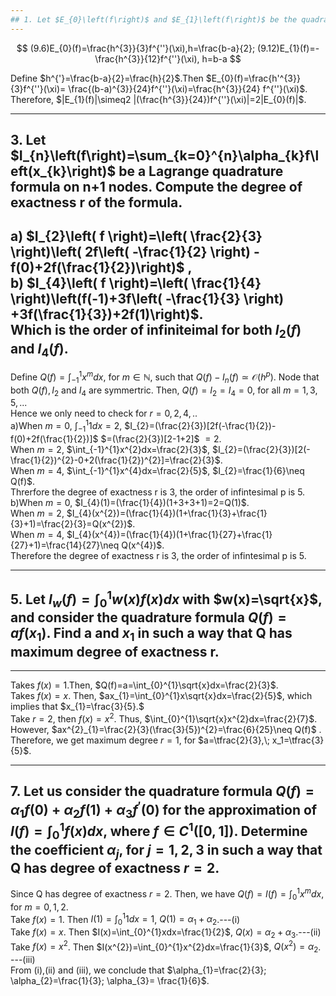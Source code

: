 ```yaml
---
## 1. Let $E_{0}\left(f\right)$ and $E_{1}\left(f\right)$ be the quadrature errors in $\left(9.6\right)$ </span> and $\left(9.12\right)$. Prove that $\left| E_{1}\left(f\right) \right|\simeq 2\left| E_{0}\left(f\right) \right|$.
---
```

$$
(9.6)E_{0}(f)=\frac{h^{3}}{3}f^{''}(\xi),h=\frac{b-a}{2};
(9.12)E_{1}(f)=-\frac{h^{3}}{12}f^{''}(\xi), h=b-a
$$  

Define $h^{'}=\frac{b-a}{2}=\frac{h}{2}$.Then $E_{0}(f)=\frac{h'^{3}}{3}f^{''}(\xi)= \frac{(b-a)^{3}}{24}f^{''}(\xi)=\frac{h^{3}}{24} f^{''}(\xi)$.  
Therefore, $|E_{1}(f)|\simeq2 |(\frac{h^{3}}{24})f^{''}(\xi)|=2|E_{0}(f)|$.  

---
## 3. Let $I_{n}\left(f\right)=\sum_{k=0}^{n}\alpha_{k}f\left(x_{k}\right)$ be a Lagrange quadrature formula on n+1 nodes. Compute the degree of exactness r of the formula.  
a) $I_{2}\left( f \right)=\left( \frac{2}{3} \right)\left( 2f\left( -\frac{1}{2} \right) -f(0)+2f(\frac{1}{2})\right)$ ,  
b) $I_{4}\left( f \right)=\left( \frac{1}{4} \right)\left(f(-1)+3f\left( -\frac{1}{3} \right) +3f(\frac{1}{3})+2f(1)\right)$.  
Which is the order of infiniteimal for both $I_{2}(f)$ and $I_{4}(f)$.
---

Define $Q(f)=\int_{-1}^{1}x^{m}dx$, for $m \in\mathbb{N}$, such that $Q(f)-I_{n}(f)\simeq \mathcal{O}(h^{p})$.
Node that both $Q(f), I_{2}$ and $I_{4}$ are symmertric. Then, $Q(f)=I_{2}=I_{4}=0$, for all $m=1,3,5,...$  
Hence we only need to check for $r=0,2,4,..$  
a)When $m=0$, $\int_{-1}^{1}1dx=2$, $I_{2}=(\frac{2}{3})[2f(-\frac{1}{2})-f(0)+2f(\frac{1}{2})]$
                                              $=(\frac{2}{3})[2-1+2]$
                                              $=2$.  
When $m=2$, $\int_{-1}^{1}x^{2}dx=\frac{2}{3}$, $I_{2}=(\frac{2}{3})[2(-\frac{1}{2})^{2}-0+2(\frac{1}{2})^{2}]=\frac{2}{3}$.  
When $m=4$, $\int_{-1}^{1}x^{4}dx=\frac{2}{5}$, $I_{2}=\frac{1}{6}\neq Q(f)$.  
Threrfore the degree of exactness r is 3, the order of infintesimal p is 5.  
b)When $m=0$, $I_{4}(1)=(\frac{1}{4})(1+3+3+1)=2=Q(1)$.  
  When $m=2$, $I_{4}(x^{2})=(\frac{1}{4})(1+\frac{1}{3}+\frac{1}{3}+1)=\frac{2}{3}=Q(x^{2})$.  
  When $m=4$, $I_{4}(x^{4})=(\frac{1}{4})(1+\frac{1}{27}+\frac{1}{27}+1)=\frac{14}{27}\neq Q(x^{4})$.  
Therefore the degree of exactness r is 3, the order of infintesimal p is 5.  

---
## 5. Let $I_{w}(f)=\int_{0}^{1}w(x)f(x)dx$ with $w(x)=\sqrt{x}$, and consider the quadrature formula $Q(f)=af(x_{1})$. Find a and $x_{1}$ in such a way that Q has maximum degree of exactness r.  
---

Takes $f(x)=1$.Then, $Q(f)=a=\int_{0}^{1}\sqrt{x}dx=\frac{2}{3}$.  
Takes $f(x)=x$. Then, $ax_{1}=\int_{0}^{1}x\sqrt{x}dx=\frac{2}{5}$, which implies that $x_{1}=\frac{3}{5}.$  
Take $r=2$, then $f(x)=x^{2}$. Thus, $\int_{0}^{1}\sqrt{x}x^{2}dx=\frac{2}{7}$. However, $ax^{2}_{1}=\frac{2}{3}(\frac{3}{5})^{2}=\frac{6}{25}\neq Q(f)$ .  
Therefore, we get maximum degree $r=1$, for $a=\tfrac{2}{3},\; x_1=\tfrac{3}{5}$.

---
## 7. Let us consider the quadrature formula $Q(f)=\alpha_{1}f(0)+\alpha_{2}f(1)+\alpha_{3}f^{'}(0)$ for the approximation of $I(f)=\int_{0}^{1}f(x)dx$, where $f\in C^{1}([0,1])$. Determine the coefficient $\alpha_{j}$, for $j=1,2,3$ in such a way that Q has degree of exactness $r=2$.  
Since Q has degree of exactness $r=2$. Then, we have $Q(f)=I(f)=\int_{0}^{1}x^{m}dx$, for $m=0,1,2$.  
Take $f(x)=1$. Then $I(1)=\int_{0}^{1}1dx=1$,  $Q(1)=\alpha_{1}+\alpha_{2}$.---(i)  
Take $f(x)=x$. Then $I(x)=\int_{0}^{1}xdx=\frac{1}{2}$,  $Q(x)=\alpha_{2}+\alpha_{3}$.---(ii)  
Take $f(x)=x^{2}$. Then $I(x^{2})=\int_{0}^{1}x^{2}dx=\frac{1}{3}$,  $Q(x^{2})=\alpha_{2}$. ---(iii)  
From (i),(ii) and (iii), we conclude that $\alpha_{1}=\frac{2}{3}; \alpha_{2}=\frac{1}{3}; \alpha_{3}= \frac{1}{6}$.  

